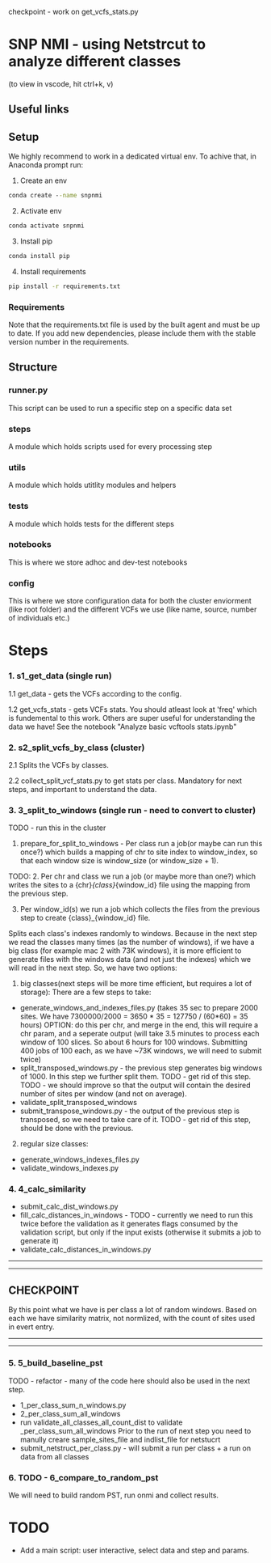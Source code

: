 checkpoint - work on get_vcfs_stats.py

# SNP NMI - using Netstrcut to analyze different classes
(to view in vscode, hit ctrl+k, v)
## Useful links

## Setup
We highly recommend to work in a dedicated virtual env.
To achive that, in Anaconda prompt run:
1. Create an env
``` cmd
conda create --name snpnmi
```
2. Activate env
``` cmd
conda activate snpnmi
```
3. Install pip
``` cmd
conda install pip
```
4. Install requirements
``` cmd
pip install -r requirements.txt
```

### Requirements
Note that the requirements.txt file is used by the built agent and must be up to date.
If you add new dependencies, please include them with the stable version number in the requirements.

## Structure

### runner.py
This script can be used to run a specific step on a specific data set

### steps
A module which holds scripts used for every processing step

### utils
A module which holds utitlity modules and helpers

### tests
A module which holds tests for the different steps

### notebooks
This is where we store adhoc and dev-test notebooks

### config
This is where we store configuration data for both the cluster enviorment (like root folder) and the different VCFs we use (like name, source, number of individuals etc.)


# Steps

### 1. s1_get_data (single run)

 1.1 get_data - gets the VCFs according to the config.

 1.2 get_vcfs_stats - gets VCFs stats. You should atleast look at 'freq' which is fundemental to this work. Others are super useful for understanding the data we have! See the notebook "Analyze basic vcftools stats.ipynb"
### 2. s2_split_vcfs_by_class (cluster)

2.1 Splits the VCFs by classes.

2.2 collect_split_vcf_stats.py to get stats per class. Mandatory for next steps, and important to understand the data.

### 3. 3_split_to_windows (single run - need to convert to cluster)

TODO - run this in the cluster
1. prepare_for_split_to_windows - Per class run a job(or maybe can run this once?) which builds a mapping of chr to site index to window_index, so that each window size is window_size (or window_size + 1).

TODO:
2. Per chr and class we run a job (or maybe more than one?) which writes the sites to a {chr}_{class}_{window_id} file using the mapping from the previous step.

3. Per window_id(s) we run a job which collects the files from the previous step to create {class}_{window_id} file.


Splits each class's indexes randomly to windows.
Because in the next step we read the classes many times (as the number of windows), if we have a big class (for example mac 2 with 73K windows), it is more efficient to generate files with the windows data (and not just the indexes) which we will read in the next step.
So, we have two options: 
1.  big classes(next steps will be more time efficient, but requires a lot of storage):
        There are a few steps to take:
 - generate_windows_and_indexes_files.py
        (takes 35 sec to prepare 2000 sites. We have 7300000/2000 = 3650 * 35 = 127750 / (60*60) = 35 hours)
        OPTION: do this per chr, and merge in the end, this will require a chr param, and a seperate output
        (will take 3.5 minutes to process each window of 100 slices. So about 6 hours for 100 windows. Submitting 400 jobs of 100 each, as we have ~73K windows, we will need to submit twice)
 - split_transposed_windows.py - the previous step generates big windows of 1000. In this step we further split them. 
            TODO - get rid of this step.
            TODO - we should improve so that the output will contain the desired number of sites per window (and not on average).
 - validate_split_transposed_windows
 - submit_transpose_windows.py - the output of the previous step is transposed, so we need to take care of it. TODO - get rid of this step, should be done with the previous.

2. regular size classes: 
 - generate_windows_indexes_files.py
 - validate_windows_indexes.py


### 4. 4_calc_similarity
- submit_calc_dist_windows.py
- fill_calc_distances_in_windows - TODO - currently we need to run this twice before the validation as it generates flags consumed by the validation script, but only if the input exists (otherwise it submits a job to generate it)
-  validate_calc_distances_in_windows.py


 ---
 ---
**CHECKPOINT**
 ---

  By this point what we have is per class a lot of random windows. Based on each we have similarity matrix, not normlized, with the count of sites used in evert entry.

 ---
 ---


### 5. 5_build_baseline_pst
TODO - refactor - many of the code here should also be used in the next step.
- 1_per_class_sum_n_windows.py
- 2_per_class_sum_all_windows
- run validate_all_classes_all_count_dist to validate _per_class_sum_all_windows
Prior to the run of next step you need to manully creare sample_sites_file and indlist_file for netstucrt
- submit_netstruct_per_class.py - will submit a run per class + a run on data from all classes

### 6. TODO - 6_compare_to_random_pst
We will need to build random PST, run onmi and collect results.

# TODO
 -  Add a main script: user interactive, select data and step and params.